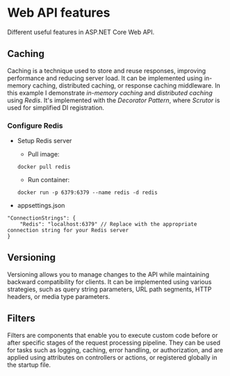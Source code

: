 # Web API features

Different useful features in ASP.NET Core Web API.

## Caching

Caching is a technique used to store and reuse responses, improving performance and reducing server load. It can be implemented using in-memory caching, distributed caching, or response caching middleware.
In this example I demonstrate _in-memory caching_ and _distributed caching_ using _Redis_. 
It's implemented with the _Decorator Pattern_, where _Scrutor_ is used for simplified DI registration. 

### Configure Redis

- Setup Redis server

  - Pull image: 
  ```
  docker pull redis
  ```
  - Run container:
  ```
  docker run -p 6379:6379 --name redis -d redis
  ```
  
- appsettings.json
```
"ConnectionStrings": {
    "Redis": "localhost:6379" // Replace with the appropriate connection string for your Redis server
}
```
## Versioning

Versioning allows you to manage changes to the API while maintaining backward compatibility for clients. It can be implemented using various strategies, such as query string parameters, URL path segments, HTTP headers, or media type parameters.

## Filters

Filters are components that enable you to execute custom code before or after specific stages of the request processing pipeline. They can be used for tasks such as logging, caching, error handling, or authorization, and are applied using attributes on controllers or actions, or registered globally in the startup file.
